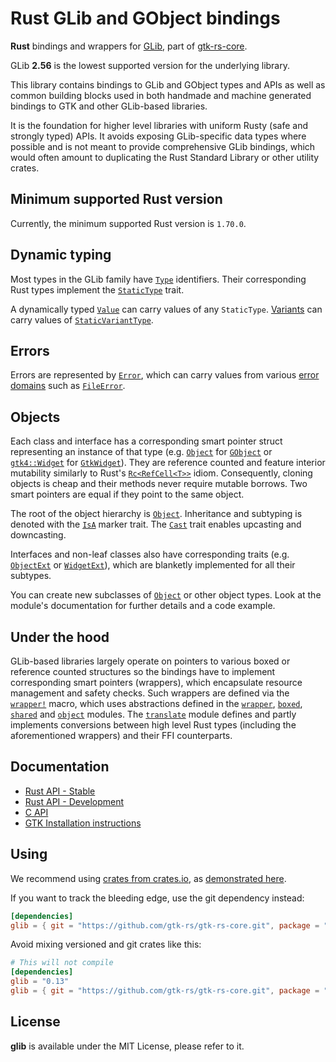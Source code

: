# Rust GLib and GObject bindings

__Rust__ bindings and wrappers for [GLib](https://docs.gtk.org/glib/), part of [gtk-rs-core](https://github.com/gtk-rs/gtk-rs-core).

GLib __2.56__ is the lowest supported version for the underlying library.

This library contains bindings to GLib and GObject types and APIs as well as
common building blocks used in both handmade and machine generated
bindings to GTK and other GLib-based libraries.

It is the foundation for higher level libraries with uniform Rusty (safe and
strongly typed) APIs. It avoids exposing GLib-specific data types where
possible and is not meant to provide comprehensive GLib bindings, which
would often amount to duplicating the Rust Standard Library or other utility
crates.

## Minimum supported Rust version

Currently, the minimum supported Rust version is `1.70.0`.

## Dynamic typing

Most types in the GLib family have [`Type`] identifiers.
Their corresponding Rust types implement the [`StaticType`] trait.

A dynamically typed [`Value`] can carry values of any `StaticType`.
[Variants][`Variant`] can carry values of [`StaticVariantType`].

## Errors

Errors are represented by [`Error`], which can
carry values from various [error domains](error::ErrorDomain) such as
[`FileError`].

## Objects

Each class and interface has a corresponding smart pointer struct
representing an instance of that type (e.g. [`Object`] for [`GObject`] or
[`gtk4::Widget`] for [`GtkWidget`]). They are reference counted and feature
interior mutability similarly to Rust's
[`Rc<RefCell<T>>`]
idiom. Consequently, cloning objects is cheap and their methods never require
mutable borrows. Two smart pointers are equal if they point to the same
object.

The root of the object hierarchy is [`Object`].
Inheritance and subtyping is denoted with the [`IsA`]
marker trait. The [`Cast`] trait enables upcasting
and downcasting.

Interfaces and non-leaf classes also have corresponding traits (e.g.
[`ObjectExt`] or [`WidgetExt`]), which are blanketly implemented for all
their subtypes.

You can create new subclasses of [`Object`] or other object types. Look at
the module's documentation for further details and a code example.

## Under the hood

GLib-based libraries largely operate on pointers to various boxed or
reference counted structures so the bindings have to implement corresponding
smart pointers (wrappers), which encapsulate resource management and safety
checks. Such wrappers are defined via the
[`wrapper!`] macro, which uses abstractions
defined in the [`wrapper`], [`boxed`],
[`shared`] and [`object`][mod@object] modules.
The [`translate`] module defines and partly implements
conversions between high level Rust types (including the aforementioned
wrappers) and their FFI counterparts.

## Documentation

 * [Rust API - Stable](https://gtk-rs.org/gtk-rs-core/stable/latest/docs/glib/)
 * [Rust API - Development](https://gtk-rs.org/gtk-rs-core/git/docs/glib)
 * [C API](https://docs.gtk.org/glib/)
 * [GTK Installation instructions](https://www.gtk.org/docs/installations/)

## Using

We recommend using [crates from crates.io](https://crates.io/keywords/gtk-rs),
as [demonstrated here](https://gtk-rs.org/#using).

If you want to track the bleeding edge, use the git dependency instead:

```toml
[dependencies]
glib = { git = "https://github.com/gtk-rs/gtk-rs-core.git", package = "glib" }
```

Avoid mixing versioned and git crates like this:

```toml
# This will not compile
[dependencies]
glib = "0.13"
glib = { git = "https://github.com/gtk-rs/gtk-rs-core.git", package = "glib" }
```

## License

__glib__ is available under the MIT License, please refer to it.

[`Type`]: https://gtk-rs.org/gtk-rs-core/stable/latest/docs/glib/types/struct.Type.html
[`StaticType`]: https://gtk-rs.org/gtk-rs-core/stable/latest/docs/glib/types/trait.StaticType.html
[`Value`]: https://gtk-rs.org/gtk-rs-core/stable/latest/docs/glib/value/struct.Value.html
[`Variant`]: https://gtk-rs.org/gtk-rs-core/stable/latest/docs/glib/variant/struct.Variant.html
[`StaticVariantType`]: https://gtk-rs.org/gtk-rs-core/stable/latest/docs/glib/variant/trait.StaticVariantType.html
[`Error`]: https://gtk-rs.org/gtk-rs-core/stable/latest/docs/glib/error/struct.Error.html
[`FileError`]: https://gtk-rs.org/gtk-rs-core/stable/latest/docs/glib/enum.FileError.html
[`Object`]: https://gtk-rs.org/gtk-rs-core/stable/latest/docs/glib/object/struct.Object.html
[`GObject`]: https://docs.gtk.org/gobject/class.Object.html
[`gtk4::Widget`]: https://gtk-rs.org/gtk4-rs/stable/latest/docs/gtk4/struct.Widget.html
[`GtkWidget`]: https://docs.gtk.org/gtk4/class.Widget.html
[`Rc<RefCell<T>>`]: https://doc.rust-lang.org/stable/core/cell/index.html#introducing-mutability-inside-of-something-immutable
[`IsA`]: https://gtk-rs.org/gtk-rs-core/stable/latest/docs/glib/object/trait.IsA.html
[`Cast`]: https://gtk-rs.org/gtk-rs-core/stable/latest/docs/glib/object/trait.Cast.html
[`ObjectExt`]: https://gtk-rs.org/gtk-rs-core/stable/latest/docs/glib/object/trait.ObjectExt.html
[`WidgetExt`]: https://gtk-rs.org/gtk4-rs/stable/latest/docs/gtk4/prelude/trait.WidgetExt.html
[`wrapper!`]: https://gtk-rs.org/gtk-rs-core/stable/latest/docs/glib/macro.wrapper.html
[`wrapper`]: https://gtk-rs.org/gtk-rs-core/stable/latest/docs/glib/wrapper/index.html
[`boxed`]: https://gtk-rs.org/gtk-rs-core/stable/latest/docs/glib/boxed/index.html
[`shared`]: https://gtk-rs.org/gtk-rs-core/stable/latest/docs/glib/shared/index.html
[mod@object]: https://gtk-rs.org/gtk-rs-core/stable/latest/docs/glib/object/index.html
[`translate`]: https://gtk-rs.org/gtk-rs-core/stable/latest/docs/glib/translate/index.html